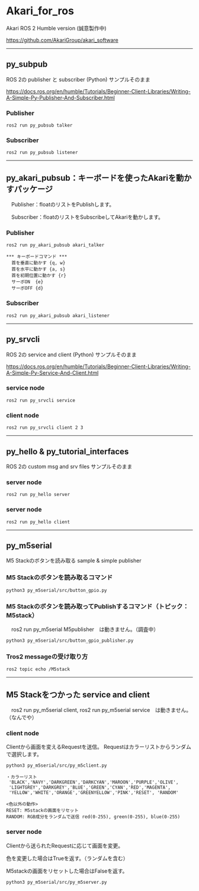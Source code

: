 # Akari_for_ros
Akari ROS 2 Humble version (誠意製作中)

https://github.com/AkariGroup/akari_software

***
## py_subpub
ROS 2の publisher と subscriber (Python)
サンプルそのまま

https://docs.ros.org/en/humble/Tutorials/Beginner-Client-Libraries/Writing-A-Simple-Py-Publisher-And-Subscriber.html

### Publisher
```
ros2 run py_pubsub talker
```
### Subscriber
```
ros2 run py_pubsub listener
```

***
## py_akari_pubsub：キーボードを使ったAkariを動かすパッケージ
　Publisher：floatのリストをPublishします。
 
　Subscriber：floatのリストをSubscribeしてAkariを動かします。

### Publisher

```
ros2 run py_akari_pubsub akari_talker
```

```
*** キーボードコマンド ***
  首を垂直に動かす {q, w}
  首を水平に動かす {a, s}
  首を初期位置に動かす {r}
  サーボON  {e}
  サーボOFF {d}
```


### Subscriber
```
ros2 run py_akari_pubsub akari_listener
```

***
## py_srvcli
ROS 2の service and client (Python)
サンプルそのまま

https://docs.ros.org/en/humble/Tutorials/Beginner-Client-Libraries/Writing-A-Simple-Py-Service-And-Client.html

### service node 
```
ros2 run py_srvcli service
```
### client node
```
ros2 run py_srvcli client 2 3
```

***
## py_hello & py_tutorial_interfaces
ROS 2の custom msg and srv files
サンプルそのまま

### server node 
```
ros2 run py_hello server
```
### server node 
```
ros2 run py_hello client
```

***
## py_m5serial
M5 Stackのボタンを読み取る sample & simple publisher

### M5 Stackのボタンを読み取るコマンド
```
python3 py_m5serial/src/button_gpio.py 
```
### M5 Stackのボタンを読み取ってPublishするコマンド（トピック：　M5stack）
　ros2 run py_m5serial M5publisher　は動きません。（調査中）
```
python3 py_m5serial/src/button_gpio_publisher.py
```
### Tros2 messageの受け取り方
```
ros2 topic echo /M5stack
```

***
## M5 Stackをつかった service and client
　ros2 run py_m5serial client, ros2 run py_m5serial service　は動きません。（なんでや）
### client node
Clientから画面を変えるRequestを送信。
Requestはカラーリストからランダムで選択します。

```
python3 py_m5serial/src/py_m5client.py 
```

```
・カラーリスト
 'BLACK','NAVY','DARKGREEN','DARKCYAN','MAROON','PURPLE','OLIVE',
 'LIGHTGREY','DARKGREY','BLUE','GREEN','CYAN','RED','MAGENTA',
 'YELLOW','WHITE','ORANGE','GREENYELLOW','PINK','RESET', 'RANDOM'
 
<色以外の動作>
RESET: M5stackの画面をリセット
RANDOM: RGB成分をランダムで送信 red(0-255), green(0-255), blue(0-255)
```




### server node
Clientから送られたRequestに応じて画面を変更。

色を変更した場合はTrueを返す。（ランダムを含む）

M5stackの画面をリセットした場合はFalseを返す。

```
python3 py_m5serial/src/py_m5server.py 
```

